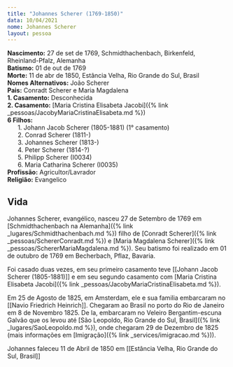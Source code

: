 ```yaml
---
title: "Johannes Scherer (1769-1850)"
data: 10/04/2021
nome: Johannes Scherer
layout: pessoa
---
```


**Nascimento:**  27 de set de 1769, Schmidthachenbach, Birkenfeld, Rheinland-Pfalz, Alemanha<br/>
**Batismo:** 01 de out de 1769<br/>
**Morte:** 11 de abr de 1850, Estância Velha, Rio Grande do Sul, Brasil<br/>
**Nomes Alternativos:** João Scherer<br/>
**Pais:** Conradt Scherer e Maria Magdalena<br/>
**1. Casamento:** Desconhecida<br/>
**2. Casamento:** [Maria Cristina Elisabeta Jacobi]({% link _pessoas/JacobyMariaCristinaElisabeta.md %})<br/>
**6 Filhos:**<br/>
&nbsp;&nbsp;&nbsp;&nbsp;&nbsp;&nbsp;1. Johann Jacob Scherer (1805-1881) (1° casamento)<br/>
&nbsp;&nbsp;&nbsp;&nbsp;&nbsp;&nbsp;2. Conrad Scherer (1811-)<br/>
&nbsp;&nbsp;&nbsp;&nbsp;&nbsp;&nbsp;3. Johannes Scherer (1813-)<br/>
&nbsp;&nbsp;&nbsp;&nbsp;&nbsp;&nbsp;4. Peter Scherer (1814-?)<br/>
&nbsp;&nbsp;&nbsp;&nbsp;&nbsp;&nbsp;5. Philipp Scherer (I0034)<br/>
&nbsp;&nbsp;&nbsp;&nbsp;&nbsp;&nbsp;6. Maria Catharina Scherer (I0035)<br/>
**Profissão:** Agricultor/Lavrador<br/>
**Religião:** Evangelico<br/>

## Vida

Johannes Scherer, evangélico, nasceu 27 de Setembro de 1769 em [Schmidthachenbach na Alemanha]({% link _lugares/Schmidthachenbach.md %}) filho de [Conradt Scherer]({% link _pessoas/SchererConradt.md %}) e [Maria Magdalena Scherer]({% link _pessoas/SchererMariaMagdalena.md %}). Seu batismo foi realizado em 01 de outubro de 1769 em Becherbach, Pflaz, Bavaria.

Foi casado duas vezes, em seu primeiro casamento teve [[Johann Jacob Scherer (1805-1881)]] e em seu segundo casamento com [Maria Cristina Elisabeta Jacobi]({% link _pessoas/JacobyMariaCristinaElisabeta.md %}).

Em 25 de Agosto de 1825, em Amsterdam, ele e sua familia embarcaram no [[Navio Friedrich Heinrich]]. Chegaram ao Brasil no porto do Rio de Janeiro em 8 de Novembro 1825. De la, embarcaram no Veleiro Bergantim-escuna Galvão que os levou até [São Leopoldo, Rio Grande do Sul, Brasil]({% link _lugares/SaoLeopoldo.md %}), onde chegaram 29 de Dezembro de 1825 (mais informações em [Imigração]({% link _services/imigracao.md %})).

Johannes faleceu 11 de Abril de 1850 em [[Estância Velha, Rio Grande do Sul, Brasil]]



